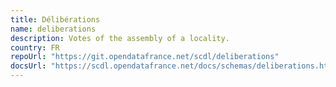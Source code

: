 ```yaml
---
title: Délibérations
name: deliberations
description: Votes of the assembly of a locality.
country: FR
repoUrl: "https://git.opendatafrance.net/scdl/deliberations"
docsUrl: "https://scdl.opendatafrance.net/docs/schemas/deliberations.html"
---
```


<Schema />